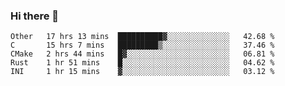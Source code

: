 ### Hi there 👋

<!--
**WShiBin/WShiBin** is a ✨ _special_ ✨ repository because its `README.md` (this file) appears on your GitHub profile.

Here are some ideas to get you started:

- 🔭 I’m currently working on ...
- 🌱 I’m currently learning ...
- 👯 I’m looking to collaborate on ...
- 🤔 I’m looking for help with ...
- 💬 Ask me about ...
- 📫 How to reach me: ...
- 😄 Pronouns: ...
- ⚡ Fun fact: ...
-->

<!--START_SECTION:waka-->
```text
Other   17 hrs 13 mins  ██████████▓░░░░░░░░░░░░░░   42.68 % 
C       15 hrs 7 mins   █████████▒░░░░░░░░░░░░░░░   37.46 % 
CMake   2 hrs 44 mins   █▓░░░░░░░░░░░░░░░░░░░░░░░   06.81 % 
Rust    1 hr 51 mins    █░░░░░░░░░░░░░░░░░░░░░░░░   04.62 % 
INI     1 hr 15 mins    ▓░░░░░░░░░░░░░░░░░░░░░░░░   03.12 % 
```
<!--END_SECTION:waka-->
